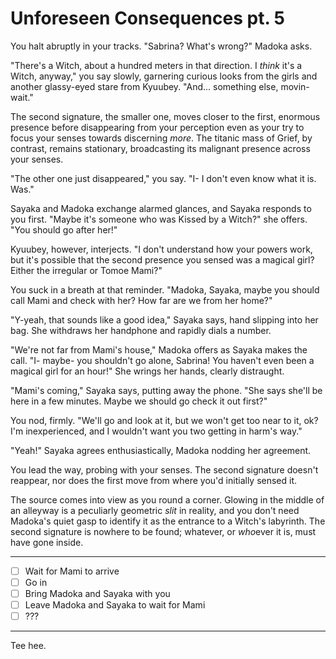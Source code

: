 # Unforeseen Consequences pt. 5

You halt abruptly in your tracks. "Sabrina? What's wrong?" Madoka asks.

"There's a Witch, about a hundred meters in that direction. I *think* it's a Witch, anyway," you say slowly, garnering curious looks from the girls and another glassy-eyed stare from Kyuubey. "And... something else, movin- wait."

The second signature, the smaller one, moves closer to the first, enormous presence before disappearing from your perception even as your try to focus your senses towards discerning *more*. The titanic mass of Grief, by contrast, remains stationary, broadcasting its malignant presence across your senses.

"The other one just disappeared," you say. "I- I don't even know what it is. Was."

Sayaka and Madoka exchange alarmed glances, and Sayaka responds to you first. "Maybe it's someone who was Kissed by a Witch?" she offers. "You should go after her!"

Kyuubey, however, interjects. "I don't understand how your powers work, but it's possible that the second presence you sensed was a magical girl? Either the irregular or Tomoe Mami?"

You suck in a breath at that reminder. "Madoka, Sayaka, maybe you should call Mami and check with her? How far are we from her home?"

"Y-yeah, that sounds like a good idea," Sayaka says, hand slipping into her bag. She withdraws her handphone and rapidly dials a number.

"We're not far from Mami's house," Madoka offers as Sayaka makes the call. "I- maybe- you shouldn't go alone, Sabrina! You haven't even been a magical girl for an hour!" She wrings her hands, clearly distraught.

"Mami's coming," Sayaka says, putting away the phone. "She says she'll be here in a few minutes. Maybe we should go check it out first?"

You nod, firmly. "We'll go and look at it, but we won't get too near to it, ok? I'm inexperienced, and I wouldn't want you two getting in harm's way."

"Yeah!" Sayaka agrees enthusiastically, Madoka nodding her agreement.

You lead the way, probing with your senses. The second signature doesn't reappear, nor does the first move from where you'd initially sensed it.

The source comes into view as you round a corner. Glowing in the middle of an alleyway is a peculiarly geometric *slit* in reality, and you don't need Madoka's quiet gasp to identify it as the entrance to a Witch's labyrinth. The second signature is nowhere to be found; whatever, or *who*ever it is, must have gone inside.

---

- [ ] Wait for Mami to arrive
- [ ] Go in
- [ ] Bring Madoka and Sayaka with you
- [ ] Leave Madoka and Sayaka to wait for Mami
- [ ] ???

---

Tee hee.

